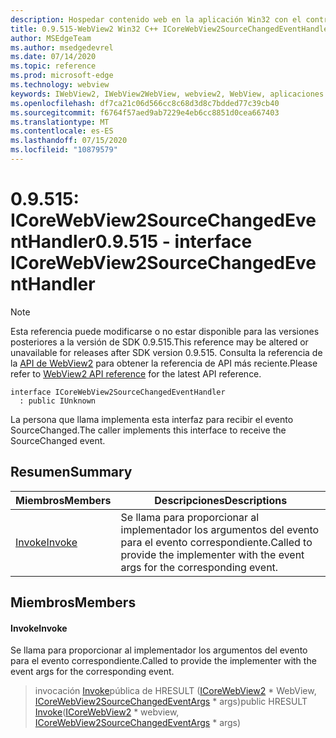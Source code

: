 ```yaml
---
description: Hospedar contenido web en la aplicación Win32 con el control Microsoft Edge WebView2
title: 0.9.515-WebView2 Win32 C++ ICoreWebView2SourceChangedEventHandler
author: MSEdgeTeam
ms.author: msedgedevrel
ms.date: 07/14/2020
ms.topic: reference
ms.prod: microsoft-edge
ms.technology: webview
keywords: IWebView2, IWebView2WebView, webview2, WebView, aplicaciones Win32, Win32, Edge, ICoreWebView2, ICoreWebView2Controller, control de explorador, HTML Edge
ms.openlocfilehash: df7ca21c06d566cc8c68d3d8c7bdded77c39cb40
ms.sourcegitcommit: f6764f57aed9ab7229e4eb6cc8851d0cea667403
ms.translationtype: MT
ms.contentlocale: es-ES
ms.lasthandoff: 07/15/2020
ms.locfileid: "10879579"
---
```

# <span data-ttu-id="7d9a2-104">0.9.515: ICoreWebView2SourceChangedEventHandler</span><span class="sxs-lookup"><span data-stu-id="7d9a2-104">0.9.515 - interface ICoreWebView2SourceChangedEventHandler</span></span> 

> [!NOTE]
> <span data-ttu-id="7d9a2-105">Esta referencia puede modificarse o no estar disponible para las versiones posteriores a la versión de SDK 0.9.515.</span><span class="sxs-lookup"><span data-stu-id="7d9a2-105">This reference may be altered or unavailable for releases after SDK version 0.9.515.</span></span> <span data-ttu-id="7d9a2-106">Consulta la referencia de la [API de WebView2](../../../webview2-api-reference.md) para obtener la referencia de API más reciente.</span><span class="sxs-lookup"><span data-stu-id="7d9a2-106">Please refer to [WebView2 API reference](../../../webview2-api-reference.md) for the latest API reference.</span></span>

```
interface ICoreWebView2SourceChangedEventHandler
  : public IUnknown
```

<span data-ttu-id="7d9a2-107">La persona que llama implementa esta interfaz para recibir el evento SourceChanged.</span><span class="sxs-lookup"><span data-stu-id="7d9a2-107">The caller implements this interface to receive the SourceChanged event.</span></span>

## <span data-ttu-id="7d9a2-108">Resumen</span><span class="sxs-lookup"><span data-stu-id="7d9a2-108">Summary</span></span>

 <span data-ttu-id="7d9a2-109">Miembros</span><span class="sxs-lookup"><span data-stu-id="7d9a2-109">Members</span></span>                        | <span data-ttu-id="7d9a2-110">Descripciones</span><span class="sxs-lookup"><span data-stu-id="7d9a2-110">Descriptions</span></span>
--------------------------------|---------------------------------------------
[<span data-ttu-id="7d9a2-111">Invoke</span><span class="sxs-lookup"><span data-stu-id="7d9a2-111">Invoke</span></span>](#invoke) | <span data-ttu-id="7d9a2-112">Se llama para proporcionar al implementador los argumentos del evento para el evento correspondiente.</span><span class="sxs-lookup"><span data-stu-id="7d9a2-112">Called to provide the implementer with the event args for the corresponding event.</span></span>

## <span data-ttu-id="7d9a2-113">Miembros</span><span class="sxs-lookup"><span data-stu-id="7d9a2-113">Members</span></span>

#### <span data-ttu-id="7d9a2-114">Invoke</span><span class="sxs-lookup"><span data-stu-id="7d9a2-114">Invoke</span></span> 

<span data-ttu-id="7d9a2-115">Se llama para proporcionar al implementador los argumentos del evento para el evento correspondiente.</span><span class="sxs-lookup"><span data-stu-id="7d9a2-115">Called to provide the implementer with the event args for the corresponding event.</span></span>

> <span data-ttu-id="7d9a2-116">invocación [Invoke](#invoke)pública de HRESULT ([ICoreWebView2](icorewebview2.md) \* WebView, [ICoreWebView2SourceChangedEventArgs](icorewebview2sourcechangedeventargs.md) \* args)</span><span class="sxs-lookup"><span data-stu-id="7d9a2-116">public HRESULT [Invoke](#invoke)([ICoreWebView2](icorewebview2.md) \* webview, [ICoreWebView2SourceChangedEventArgs](icorewebview2sourcechangedeventargs.md) \* args)</span></span>

